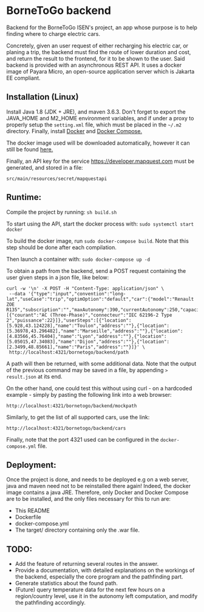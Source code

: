 # BorneToGo backend

Backend for the BorneToGo ISEN's project, an app whose purpose is to help finding where to charge electric cars.

Concretely, given an user request of either recharging his electric car, or planing a trip, the backend must find the route of lower duration and cost, and return the result to the frontend, for it to be shown to the user. Said backend is provided with an asynchronous REST API. It uses a docker image of Payara Micro, an open-source application server which is Jakarta EE compliant.


## Installation (Linux)

Install Java 1.8 (JDK + JRE), and maven 3.6.3. Don't forget to export the JAVA_HOME and M2_HOME environment variables, and if under a proxy to properly setup the ``` setting.xml ``` file, which must be placed in the ```~/.m2``` directory. Finally, install [Docker](https://docs.docker.com/engine/install) and [Docker Compose.](https://docs.docker.com/compose/install)

The docker image used will be downloaded automatically, however it can still be found [here.](https://hub.docker.com/r/payara/micro)

Finally, an API key for the service <https://developer.mapquest.com> must be generated, and stored in a file:

```
src/main/resources/secret/mapquestapi
```


## Runtime:

Compile the project by running: ``` sh build.sh ```

To start using the API, start the docker process with: ``` sudo systemctl start docker ```

To build the docker image, run ``` sudo docker-compose build ```. Note that this step should be done after each compilation.

Then launch a container with: ``` sudo docker-compose up -d ```

To obtain a path from the backend, send a POST request containing the user given steps in a json file, like below:

```
curl -w '\n' -X POST -H "Content-Type: application/json" \
 --data '{"type":"input","convention":"long-lat","useCase":"trip","optimOption":"default","car":{"model":"Renault ZOE R135","subscription":"","maxAutonomy":390,"currentAutonomy":250,"capacity":52,"courantConnecteurs":[{"courant":"AC (Three-Phase)","connecteur":"IEC 62196-2 Type 2","puissance":22}]},"userSteps":[{"location":[5.928,43.124228],"name":"Toulon","address":""},{"location":[5.36978,43.296482],"name":"Marseille","address":""},{"location":[4.83566,45.76404],"name":"Lyon","address":""},{"location":[5.05015,47.34083],"name":"Dijon","address":""},{"location":[2.3499,48.85661],"name":"Paris","address":""}]}' \
 http://localhost:4321/bornetogo/backend/path
```

A path will then be returned, with some additional data. Note that the output of the previous command may be saved in a file, by appending ``` > result.json ``` at its end.

On the other hand, one could test this without using curl - on a hardcoded example - simply by pasting the following link into a web browser:

```
http://localhost:4321/bornetogo/backend/mockpath
```

Similarly, to get the list of all supported cars, use the link:

```
http://localhost:4321/bornetogo/backend/cars
```

Finally, note that the port 4321 used can be configured in the ``` docker-compose.yml ``` file.


## Deployment:

Once the project is done, and needs to be deployed e.g on a web server, java and maven need not to be reinstalled there again! Indeed, the docker image contains a java JRE. Therefore, only Docker and Docker Compose are to be installed, and the only files necessary for this to run are:

- This README
- Dockerfile
- docker-compose.yml
- The target/ directory containing only the .war file.


## TODO:

- Add the feature of returning several routes in the answer.
- Provide a documentation, with detailed explanations on the workings of the backend, especially the core program and the pathfinding part.
- Generate statistics about the found path.
- (Future) query temperature data for the next few hours on a region/country level, use it in the autonomy left computation, and modify the pathfinding accordingly.
